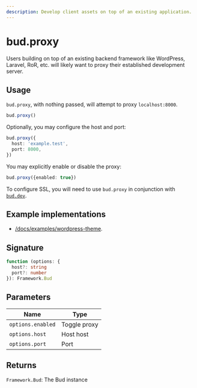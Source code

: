 ```yaml
---
description: Develop client assets on top of an existing application.
---
```


# bud.proxy

Users building on top of an existing backend framework like WordPress, Laravel, RoR, etc. will likely want to proxy their established development server.

## Usage

`bud.proxy`, with nothing passed, will attempt to proxy `localhost:8000`.

```ts
bud.proxy()
```

Optionally, you may configure the host and port:

```ts
bud.proxy({
  host: 'example.test',
  port: 8000,
})
```

You may explicitly enable or disable the proxy:

```ts
bud.proxy({enabled: true})
```

To configure SSL, you will need to use `bud.proxy` in conjunction with [`bud.dev`](/docs/config-dev.md).

## Example implementations

- [/docs/examples/wordpress-theme](/docs/examples/wordpress-theme).

## Signature

```ts
function (options: {
  host?: string
  port?: number
}): Framework.Bud
```

## Parameters

| Name              | Type         |
| ----------------- | ------------ |
| `options.enabled` | Toggle proxy |
| `options.host`    | Host host    |
| `options.port`    | Port         |

## Returns

`Framework.Bud`: The Bud instance
